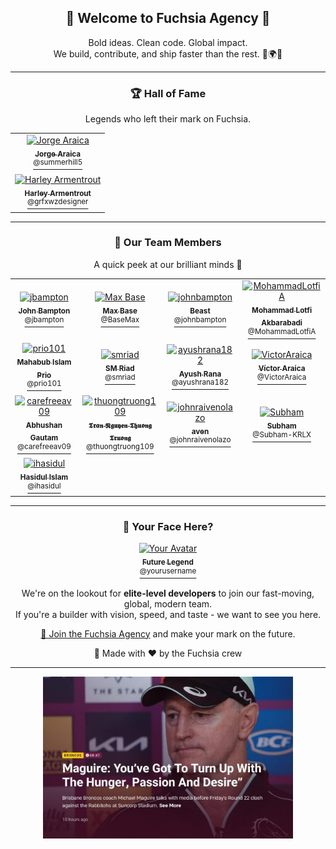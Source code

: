 <h2 align="center">
  🚀 Welcome to Fuchsia Agency 👾
</h2>

<p align="center">
  Bold ideas. Clean code. Global impact.
  <br />
  We build, contribute, and ship faster than the rest. 🔧🌍💡
</p>

---

<div align="center">
  <h3>
    🏆 Hall of Fame
  </h3>
  <p>
    Legends who left their mark on Fuchsia.
  </p>
</div>

<table align="center">
  <tr>
    <td align="center">
      <a href="https://github.com/summerhill5">
        <img src="https://avatars.githubusercontent.com/u/42298149?v=4" width="80" alt="Jorge Araica" title="Jorge Araica" /><br />
        <sub>
          <b>
            Jorge Araica
          </b>
        </sub>
        <br />
        <sup>
          @summerhill5
        </sup>
      </a>
    </td>
  </tr>
  <tr>
    <td align="center">
      <a href="https://github.com/grfxwzdesigner">
        <img src="https://avatars.githubusercontent.com/u/33774837?v=4" width="80" alt="Harley Armentrout" title="Harley Armentrout" /><br />
        <sub>
          <b>
            Harley Armentrout
          </b>
        </sub>
        <br />
        <sup>
          @grfxwzdesigner
        </sup>
      </a>
    </td>
  </tr>
</table>

---

<div align="center">
  <h3>
    👥 Our Team Members
  </h3>
  <p>
    A quick peek at our brilliant minds 💫
  </p>
</div>

<table align="center">
  <tr>
    <td align="center">
      <a href="https://github.com/jbampton">
        <img src="https://avatars.githubusercontent.com/u/418747?v=4" width="80" alt="jbampton" title="jbampton" /><br />
        <sub>
          <b>
            John Bampton
          </b>
        </sub>
        <br />
        <sup>
          @jbampton
        </sup>
      </a>
    </td>
    <td align="center">
      <a href="https://github.com/BaseMax">
        <img src="https://avatars.githubusercontent.com/u/2658040?v=4" width="80" alt="Max Base" title="Max Base" /><br />
        <sub>
          <b>
            Max Base
          </b>
        </sub>
        <br />
        <sup>
          @BaseMax
        </sup>
      </a>
    </td>
    <td align="center">
      <a href="https://github.com/johnbampton">
        <img src="https://avatars.githubusercontent.com/u/20361754?v=4" width="80" alt="johnbampton" title="johnbampton" /><br />
        <sub>
          <b>
            Beast
          </b>
        </sub>
        <br />
        <sup>
          @johnbampton
        </sup>
      </a>
    </td>
    <td align="center">
      <a href="https://github.com/MohammadLotfiA">
        <img src="https://avatars.githubusercontent.com/u/87372623?v=4" width="80" alt="MohammadLotfiA" title="MohammadLotfiA" /><br />
        <sub><b>Mohammad Lotfi Akbarabadi</b></sub><br />
        <sup>
          @MohammadLotfiA
        </sup>
      </a>
    </td>
  </tr>
  <tr>
    <td align="center">
      <a href="https://github.com/prio101">
        <img src="https://avatars.githubusercontent.com/u/3279809?v=4" width="80" alt="prio101" title="prio101" /><br />
        <sub>
          <b>
            Mahabub Islam Prio
          </b>
        </sub>
        <br />
        <sup>
          @prio101
        </sup>
      </a>
    </td>
    <td align="center">
      <a href="https://github.com/smriad">
        <img src="https://avatars.githubusercontent.com/u/21966124?v=4" width="80" alt="smriad" title="smriad" /><br />
        <sub>
          <b>
            SM Riad
          </b>
        </sub>
        <br />
        <sup>
          @smriad
        </sup>
      </a>
    </td>
    <td align="center">
      <a href="https://github.com/ayushrana182">
        <img src="https://avatars.githubusercontent.com/u/43984189?v=4" width="80" alt="ayushrana182" title="ayushrana182" /><br />
        <sub>
          <b>
            Ayush Rana
          </b>
        </sub>
        <br />
        <sup>
          @ayushrana182
        </sup>
      </a>
    </td>
    <td align="center">
      <a href="https://github.com/VictorAraica">
        <img src="https://avatars.githubusercontent.com/u/52689572?v=4" width="80" alt="VictorAraica" title="VictorAraica" /><br />
        <sub>
          <b>
            Víctor Araica
          </b>
        </sub>
        <br />
        <sup>
          @VictorAraica
        </sup>
      </a>
    </td>
  </tr>
  <tr>
    <td align="center">
      <a href="https://github.com/carefreeav09">
        <img src="https://avatars.githubusercontent.com/u/10443785?v=4" width="80" alt="carefreeav09" title="carefreeav09" /><br />
        <sub>
          <b>
            Abhushan Gautam
          </b>
        </sub>
        <br />
        <sup>
          @carefreeav09
        </sup>
      </a>
    </td>
    <td align="center">
      <a href="https://github.com/thuongtruong109">
        <img src="https://avatars.githubusercontent.com/u/88624053?v=4" width="80" alt="thuongtruong109" title="thuongtruong109" /><br />
        <sub>
          <b>
            𝕿𝖗𝖆𝖓 𝕹𝖌𝖚𝖞𝖊𝖓 𝕿𝖍𝖚𝖔𝖓𝖌 𝕿𝖗𝖚𝖔𝖓𝖌
          </b>
        </sub>
        <br />
        <sup>
          @thuongtruong109
        </sup>
      </a>
    </td>
    <td align="center">
      <a href="https://github.com/johnraivenolazo">
        <img src="https://avatars.githubusercontent.com/u/137252774?v=4" width="80" alt="johnraivenolazo" title="johnraivenolazo" /><br />
        <sub>
          <b>aven</b>
        </sub>
        <br />
        <sup>
          @johnraivenolazo
        </sup>
      </a>
    </td>
    <td align="center">
      <a href="https://github.com/Subham-KRLX">
        <img src="https://avatars.githubusercontent.com/u/184364280?v=4" width="80" alt="Subham" title="Subham" /><br />
        <sub>
          <b>Subham</b>
        </sub>
        <br />
        <sup>
          @Subham-KRLX
        </sup>
      </a>
    </td>
  </tr>
  <tr>
    <td align="center">
      <a href="https://github.com/ihasidul">
        <img src="https://avatars.githubusercontent.com/u/32800356?v=4" width="80" alt="ihasidul" title="ihasidul" /><br />
        <sub>
          <b>Hasidul Islam</b>
        </sub>
        <br />
        <sup>
          @ihasidul
        </sup>
      </a>
    </td>
  </tr>
</table>

---

<div align="center">
  <h3>
    🌟 Your Face Here?
  </h3>
  <p>
    <a href="https://github.com/fuchsia-agency/.github/issues/new?template=join-team.yml">
      <img src="https://avatars.githubusercontent.com/u/0?v=4" width="80" alt="Your Avatar" title="Your Avatar" /><br />
      <sub><b>Future Legend</b></sub><br />
      <sup>@yourusername</sup>
    </a>
  </p>
  <p>
    We're on the lookout for <strong>elite-level developers</strong> to join our fast-moving, global, modern team. <br />
    If you're a builder with vision, speed, and taste - we want to see you here. 
  </p>
  <p>
    <a href="https://github.com/fuchsia-agency/.github/issues/new?template=join-team.yml">👾 Join the Fuchsia Agency</a> and make your mark on the future.
  </p>
</div>

<p align="center">
  🎨 Made with ❤️ by the Fuchsia crew
</p>

----

<p align="center">
  <img src="https://raw.githubusercontent.com/fuchsia-agency/.github/refs/heads/main/profile/news.jpg" width="400" alt="👾 Join the Fuchsia Agency and make your mark on the future." title="👾 Join the Fuchsia Agency and make your mark on the future." />
</p>
